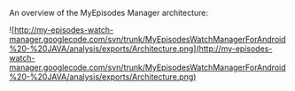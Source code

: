 An overview of the MyEpisodes Manager architecture:

![http://my-episodes-watch-manager.googlecode.com/svn/trunk/MyEpisodesWatchManagerForAndroid%20-%20JAVA/analysis/exports/Architecture.png](http://my-episodes-watch-manager.googlecode.com/svn/trunk/MyEpisodesWatchManagerForAndroid%20-%20JAVA/analysis/exports/Architecture.png)